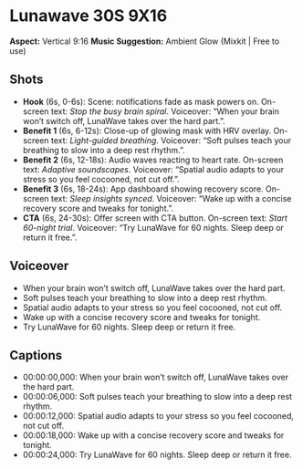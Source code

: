 # Lunawave 30S 9X16

**Aspect:** Vertical 9:16
**Music Suggestion:** Ambient Glow (Mixkit | Free to use)

## Shots
- **Hook** (6s, 0-6s): Scene: notifications fade as mask powers on. On-screen text: _Stop the busy brain spiral_. Voiceover: “When your brain won’t switch off, LunaWave takes over the hard part.”.
- **Benefit 1** (6s, 6-12s): Close-up of glowing mask with HRV overlay. On-screen text: _Light-guided breathing_. Voiceover: “Soft pulses teach your breathing to slow into a deep rest rhythm.”.
- **Benefit 2** (6s, 12-18s): Audio waves reacting to heart rate. On-screen text: _Adaptive soundscapes_. Voiceover: “Spatial audio adapts to your stress so you feel cocooned, not cut off.”.
- **Benefit 3** (6s, 18-24s): App dashboard showing recovery score. On-screen text: _Sleep insights synced_. Voiceover: “Wake up with a concise recovery score and tweaks for tonight.”.
- **CTA** (6s, 24-30s): Offer screen with CTA button. On-screen text: _Start 60-night trial_. Voiceover: “Try LunaWave for 60 nights. Sleep deep or return it free.”.

## Voiceover
- When your brain won’t switch off, LunaWave takes over the hard part.
- Soft pulses teach your breathing to slow into a deep rest rhythm.
- Spatial audio adapts to your stress so you feel cocooned, not cut off.
- Wake up with a concise recovery score and tweaks for tonight.
- Try LunaWave for 60 nights. Sleep deep or return it free.

## Captions
- 00:00:00,000: When your brain won’t switch off, LunaWave takes over the hard part.
- 00:00:06,000: Soft pulses teach your breathing to slow into a deep rest rhythm.
- 00:00:12,000: Spatial audio adapts to your stress so you feel cocooned, not cut off.
- 00:00:18,000: Wake up with a concise recovery score and tweaks for tonight.
- 00:00:24,000: Try LunaWave for 60 nights. Sleep deep or return it free.